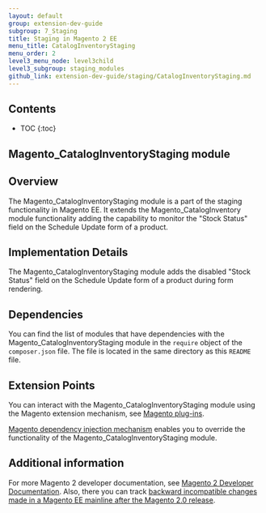 ```yaml
---
layout: default
group: extension-dev-guide
subgroup: 7_Staging
title: Staging in Magento 2 EE
menu_title: CatalogInventoryStaging
menu_order: 2
level3_menu_node: level3child
level3_subgroup: staging_modules
github_link: extension-dev-guide/staging/CatalogInventoryStaging.md
---
```


<h2>Contents</h2>

* TOC
{:toc}

<h2>Magento_CatalogInventoryStaging module</h2>

## Overview

The Magento_CatalogInventoryStaging module is a part of the staging functionality in Magento EE. It extends the Magento_CatalogInventory module functionality adding the capability to monitor the "Stock Status" field on the Schedule Update form of a product. 

## Implementation Details

The Magento_CatalogInventoryStaging module adds the disabled "Stock Status" field on the Schedule Update form of a product during form rendering.

## Dependencies

You can find the list of modules that have dependencies with the Magento_CatalogInventoryStaging  module in the `require` object of the `composer.json` file. The file is located in the same directory as this `README` file.

## Extension Points

You can interact with the Magento_CatalogInventoryStaging module using the Magento extension mechanism, see [Magento plug-ins](http://devdocs.magento.com/guides/v2.1/extension-dev-guide/plugins.html).

[Magento dependency injection mechanism](http://devdocs.magento.com/guides/v2.1/extension-dev-guide/depend-inj.html) enables you to override the functionality of the Magento_CatalogInventoryStaging module.

## Additional information

For more Magento 2 developer documentation, see [Magento 2 Developer Documentation](http://devdocs.magento.com). Also, there you can track [backward incompatible changes made in a Magento EE mainline after the Magento 2.0 release](http://devdocs.magento.com/guides/v2.0/release-notes/changes/ee_changes.html).